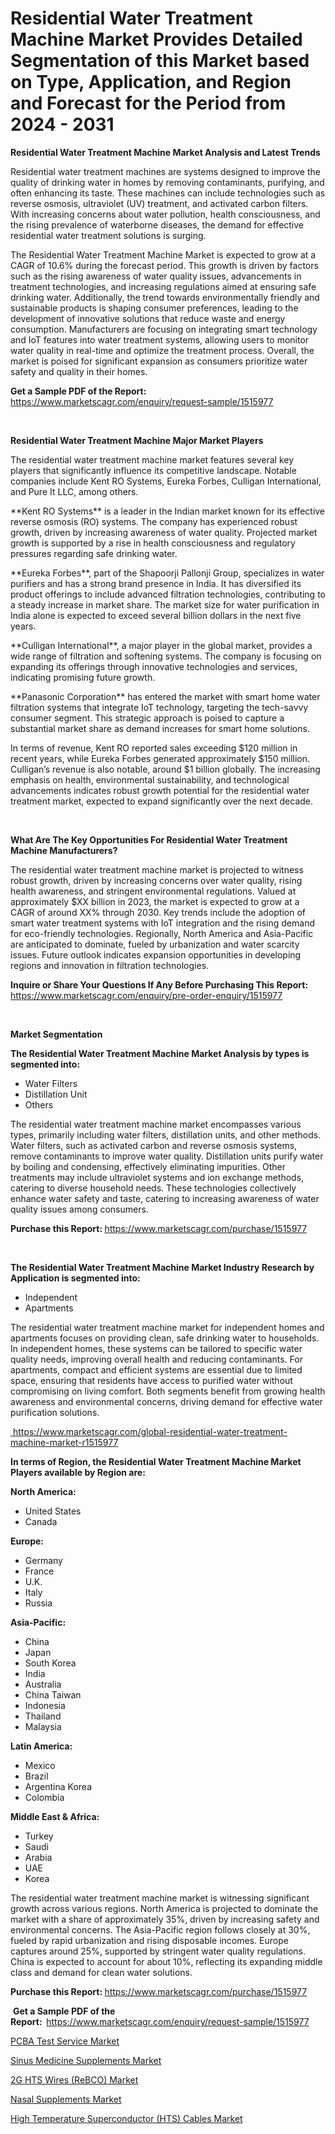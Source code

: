 <p><h1>Residential Water Treatment Machine Market Provides Detailed Segmentation of this Market based on Type, Application, and Region and Forecast for the Period from 2024 - 2031</h1></p><p><strong>Residential Water Treatment Machine Market Analysis and Latest Trends</strong></p>
<p><p>Residential water treatment machines are systems designed to improve the quality of drinking water in homes by removing contaminants, purifying, and often enhancing its taste. These machines can include technologies such as reverse osmosis, ultraviolet (UV) treatment, and activated carbon filters. With increasing concerns about water pollution, health consciousness, and the rising prevalence of waterborne diseases, the demand for effective residential water treatment solutions is surging.</p><p>The Residential Water Treatment Machine Market is expected to grow at a CAGR of 10.6% during the forecast period. This growth is driven by factors such as the rising awareness of water quality issues, advancements in treatment technologies, and increasing regulations aimed at ensuring safe drinking water. Additionally, the trend towards environmentally friendly and sustainable products is shaping consumer preferences, leading to the development of innovative solutions that reduce waste and energy consumption. Manufacturers are focusing on integrating smart technology and IoT features into water treatment systems, allowing users to monitor water quality in real-time and optimize the treatment process. Overall, the market is poised for significant expansion as consumers prioritize water safety and quality in their homes.</p></p>
<p><strong>Get a Sample PDF of the Report:&nbsp;</strong> <a href="https://www.marketscagr.com/enquiry/request-sample/1515977?utm_campaign=1685&utm_medium=2&utm_source=Github&utm_content=ia&utm_term=30102024&utm_id=residential-water-treatment-machine">https://www.marketscagr.com/enquiry/request-sample/1515977</a></p>
<p>&nbsp;</p>
<p><strong>Residential Water Treatment Machine Major Market Players</strong></p>
<p><p>The residential water treatment machine market features several key players that significantly influence its competitive landscape. Notable companies include Kent RO Systems, Eureka Forbes, Culligan International, and Pure It LLC, among others.</p><p>**Kent RO Systems** is a leader in the Indian market known for its effective reverse osmosis (RO) systems. The company has experienced robust growth, driven by increasing awareness of water quality. Projected market growth is supported by a rise in health consciousness and regulatory pressures regarding safe drinking water.</p><p>**Eureka Forbes**, part of the Shapoorji Pallonji Group, specializes in water purifiers and has a strong brand presence in India. It has diversified its product offerings to include advanced filtration technologies, contributing to a steady increase in market share. The market size for water purification in India alone is expected to exceed several billion dollars in the next five years.</p><p>**Culligan International**, a major player in the global market, provides a wide range of filtration and softening systems. The company is focusing on expanding its offerings through innovative technologies and services, indicating promising future growth.</p><p>**Panasonic Corporation** has entered the market with smart home water filtration systems that integrate IoT technology, targeting the tech-savvy consumer segment. This strategic approach is poised to capture a substantial market share as demand increases for smart home solutions.</p><p>In terms of revenue, Kent RO reported sales exceeding $120 million in recent years, while Eureka Forbes generated approximately $150 million. Culligan’s revenue is also notable, around $1 billion globally. The increasing emphasis on health, environmental sustainability, and technological advancements indicates robust growth potential for the residential water treatment market, expected to expand significantly over the next decade.</p></p>
<p>&nbsp;</p>
<p><strong>What Are The Key Opportunities For Residential Water Treatment Machine Manufacturers?</strong></p>
<p><p>The residential water treatment machine market is projected to witness robust growth, driven by increasing concerns over water quality, rising health awareness, and stringent environmental regulations. Valued at approximately $XX billion in 2023, the market is expected to grow at a CAGR of around XX% through 2030. Key trends include the adoption of smart water treatment systems with IoT integration and the rising demand for eco-friendly technologies. Regionally, North America and Asia-Pacific are anticipated to dominate, fueled by urbanization and water scarcity issues. Future outlook indicates expansion opportunities in developing regions and innovation in filtration technologies.</p></p>
<p><strong>Inquire or Share Your Questions If Any Before Purchasing This Report:</strong> <a href="https://www.marketscagr.com/enquiry/pre-order-enquiry/1515977?utm_campaign=1685&utm_medium=2&utm_source=Github&utm_content=ia&utm_term=30102024&utm_id=residential-water-treatment-machine">https://www.marketscagr.com/enquiry/pre-order-enquiry/1515977</a></p>
<p>&nbsp;</p>
<p><strong>Market Segmentation</strong></p>
<p><strong>The Residential Water Treatment Machine Market Analysis by types is segmented into:</strong></p>
<p><ul><li>Water Filters</li><li>Distillation Unit</li><li>Others</li></ul></p>
<p><p>The residential water treatment machine market encompasses various types, primarily including water filters, distillation units, and other methods. Water filters, such as activated carbon and reverse osmosis systems, remove contaminants to improve water quality. Distillation units purify water by boiling and condensing, effectively eliminating impurities. Other treatments may include ultraviolet systems and ion exchange methods, catering to diverse household needs. These technologies collectively enhance water safety and taste, catering to increasing awareness of water quality issues among consumers.</p></p>
<p><strong>Purchase this Report:&nbsp;</strong><a href="https://www.marketscagr.com/purchase/1515977?utm_campaign=1685&utm_medium=2&utm_source=Github&utm_content=ia&utm_term=30102024&utm_id=residential-water-treatment-machine">https://www.marketscagr.com/purchase/1515977</a></p>
<p>&nbsp;</p>
<p><strong>The Residential Water Treatment Machine Market Industry Research by Application is segmented into:</strong></p>
<p><ul><li>Independent</li><li>Apartments</li></ul></p>
<p><p>The residential water treatment machine market for independent homes and apartments focuses on providing clean, safe drinking water to households. In independent homes, these systems can be tailored to specific water quality needs, improving overall health and reducing contaminants. For apartments, compact and efficient systems are essential due to limited space, ensuring that residents have access to purified water without compromising on living comfort. Both segments benefit from growing health awareness and environmental concerns, driving demand for effective water purification solutions.</p></p>
<p><a href="https://www.marketscagr.com/global-residential-water-treatment-machine-market-r1515977?utm_campaign=1685&utm_medium=2&utm_source=Github&utm_content=ia&utm_term=30102024&utm_id=residential-water-treatment-machine">&nbsp;https://www.marketscagr.com/global-residential-water-treatment-machine-market-r1515977</a></p>
<p><strong>In terms of Region, the Residential Water Treatment Machine Market Players available by Region are:</strong></p>
<p>
    <p> <strong> North America: </strong>
        <ul>
            <li>United States</li>
            <li>Canada</li>
        </ul>
        </p> 
    <p> <strong> Europe: </strong>
        <ul>
            <li>Germany</li>
            <li>France</li>
            <li>U.K.</li>
            <li>Italy</li>
            <li>Russia</li>
        </ul>
        </p> 
    <p> <strong> Asia-Pacific: </strong>
        <ul>
            <li>China</li>
            <li>Japan</li>
            <li>South Korea</li>
            <li>India</li>
            <li>Australia</li>
            <li>China Taiwan</li>
            <li>Indonesia</li>
            <li>Thailand</li>
            <li>Malaysia</li>
        </ul>
        </p> 
    <p> <strong> Latin America: </strong>
        <ul>
            <li>Mexico</li>
            <li>Brazil</li>
            <li>Argentina Korea</li>
            <li>Colombia</li>
        </ul>
        </p> 
    <p> <strong> Middle East & Africa: </strong>
        <ul>
            <li>Turkey</li>
            <li>Saudi</li>
            <li>Arabia</li>
            <li>UAE</li>
            <li>Korea</li>
        </ul>
    </p>
    </p>
<p><p>The residential water treatment machine market is witnessing significant growth across various regions. North America is projected to dominate the market with a share of approximately 35%, driven by increasing safety and environmental concerns. The Asia-Pacific region follows closely at 30%, fueled by rapid urbanization and rising disposable incomes. Europe captures around 25%, supported by stringent water quality regulations. China is expected to account for about 10%, reflecting its expanding middle class and demand for clean water solutions.</p></p>
<p><strong>Purchase this Report: </strong><a href="https://www.marketscagr.com/purchase/1515977?utm_campaign=1685&utm_medium=2&utm_source=Github&utm_content=ia&utm_term=30102024&utm_id=residential-water-treatment-machine">https://www.marketscagr.com/purchase/1515977</a></p>
<p>&nbsp;<strong>Get a Sample PDF of the Report:&nbsp;&nbsp;</strong><a href="https://www.marketscagr.com/enquiry/request-sample/1515977?utm_campaign=1685&utm_medium=2&utm_source=Github&utm_content=ia&utm_term=30102024&utm_id=residential-water-treatment-machine">https://www.marketscagr.com/enquiry/request-sample/1515977</a></p>
<p><strong></strong></p>
<p><p><a href="https://www.linkedin.com/pulse/sustainability-trends-pcba-test-service-industry-market-xq6kc?utm_campaign=1685&utm_medium=2&utm_source=Github&utm_content=ia&utm_term=30102024&utm_id=residential-water-treatment-machine">PCBA Test Service Market</a></p><p><a href="https://www.linkedin.com/pulse/sinus-medicine-supplements-market-drivers-challenges-forecast-tccsc?utm_campaign=1685&utm_medium=2&utm_source=Github&utm_content=ia&utm_term=30102024&utm_id=residential-water-treatment-machine">Sinus Medicine Supplements Market</a></p><p><a href="https://www.linkedin.com/pulse/2g-hts-wires-rebco-market-global-regional-analysis-focus-x4kne?utm_campaign=1685&utm_medium=2&utm_source=Github&utm_content=ia&utm_term=30102024&utm_id=residential-water-treatment-machine">2G HTS Wires (ReBCO) Market</a></p><p><a href="https://www.linkedin.com/pulse/nasal-supplements-market-matrix-applications-types-cagr-ymmqc?utm_campaign=1685&utm_medium=2&utm_source=Github&utm_content=ia&utm_term=30102024&utm_id=residential-water-treatment-machine">Nasal Supplements Market</a></p><p><a href="https://www.linkedin.com/pulse/investment-opportunities-high-temperature-superconductor-q2h8e?utm_campaign=1685&utm_medium=2&utm_source=Github&utm_content=ia&utm_term=30102024&utm_id=residential-water-treatment-machine">High Temperature Superconductor (HTS) Cables Market</a></p></p>